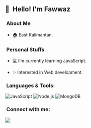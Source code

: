 ## 👋 &nbsp;Hello! I'm Fawwaz

### &nbsp;About Me

- 🏠 East Kalimantan.

### &nbsp;Personal Stuffs

- 💻 I’m currently learning JavaScript.

- ✨ Interested in Web development.

### &nbsp;Languages & Tools:

  ![JavaScript](https://img.shields.io/badge/JavaScript-323330?style=for-the-badge&logo=javascript&logoColor=F7DF1E)
  ![Node.js](https://img.shields.io/badge/Node.js-43853D?style=for-the-badge&logo=node.js&logoColor=white)
  ![MongoDB](https://img.shields.io/badge/MongoDB-4EA94B?style=for-the-badge&logo=mongodb&logoColor=white)

### &nbsp;Connect with me:

[<img src="https://img.shields.io/badge/WhatsApp-25D366?style=for-the-badge&logo=whatsapp&logoColor=white"/>](https://api.whatsapp.com/send/?phone=6287715579966)
